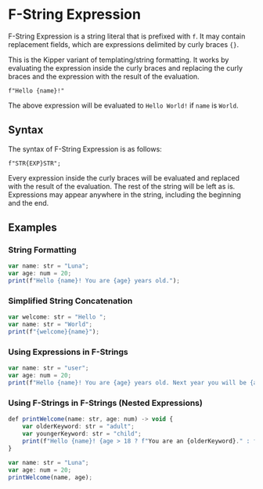# F-String Expression

F-String Expression is a string literal that is prefixed with `f`. It may contain replacement fields, which are
expressions delimited by curly braces `{}`.

This is the Kipper variant of templating/string formatting. It works by evaluating the expression inside the curly
braces and replacing the curly braces and the expression with the result of the evaluation.

```kipperper
f"Hello {name}!"
```

The above expression will be evaluated to `Hello World!` if `name` is `World`.

## Syntax

The syntax of F-String Expression is as follows:

```kipper
f"STR{EXP}STR";
```

Every expression inside the curly braces will be evaluated and replaced with the result of the evaluation. The rest
of the string will be left as is. Expressions may appear anywhere in the string, including the beginning and the end.

## Examples

### String Formatting

```ts
var name: str = "Luna";
var age: num = 20;
print(f"Hello {name}! You are {age} years old.");
```

### Simplified String Concatenation

```ts
var welcome: str = "Hello ";
var name: str = "World";
print(f"{welcome}{name}");
```

### Using Expressions in F-Strings

```ts
var name: str = "user";
var age: num = 20;
print(f"Hello {name}! You are {age} years old. Next year you will be {age + 1} years old.");
```

### Using F-Strings in F-Strings (Nested Expressions)

```ts
def printWelcome(name: str, age: num) -> void {
    var olderKeyword: str = "adult";
    var youngerKeyword: str = "child";
    print(f"Hello {name}! {age > 18 ? f"You are an {olderKeyword}." : f"You are a {youngerKeyword}."}");
}
 
var name: str = "Luna";
var age: num = 20;
printWelcome(name, age);
```
